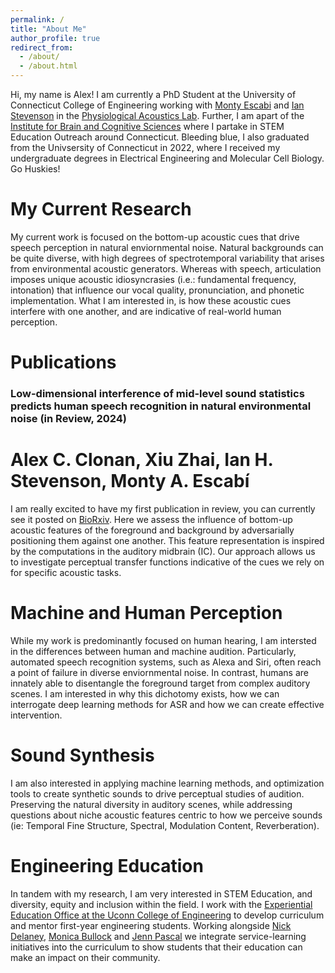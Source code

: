 ```yaml
---
permalink: /
title: "About Me"
author_profile: true
redirect_from: 
  - /about/
  - /about.html
---
```


Hi, my name is Alex! I am currently a PhD Student at the University of Connecticut College of Engineering working with [Monty Escabi](https://www.bme.uconn.edu/faculty-staff/core-faculty/escabi-monty/) and [Ian Stevenson](https://psychology.uconn.edu/person/ian-stevenson/) in the [Physiological Acoustics Lab](https://escabilab.uconn.edu/). Further, I am apart of the [Institute for Brain and Cognitive Sciences](https://ibacs.uconn.edu/) where I partake in STEM Education Outreach around Connecticut. Bleeding blue, I also graduated from the Univsersity of Connecticut in 2022, where I received my undergraduate degrees in Electrical Engineering and Molecular Cell Biology. Go Huskies!

My Current Research
======
My current work is focused on the bottom-up acoustic cues that drive speech perception in natural enviornmental noise. Natural backgrounds can be quite diverse, with high degrees of spectrotemporal variability that arises from environmental acoustic generators. Whereas with speech, articulation imposes unique acoustic idiosyncrasies (i.e.: fundamental frequency, intonation) that influence our vocal quality, pronunciation, and phonetic implementation. What I am interested in, is how these acoustic cues interfere with one another, and are indicative of real-world human perception.

Publications
======
### **Low-dimensional interference of mid-level sound statistics predicts human speech recognition in natural environmental noise (in Review, 2024)**
# Alex C. Clonan, Xiu Zhai, Ian H. Stevenson, Monty A. Escabí
I am really excited to have my first publication in review, you can currently see it posted on [BioRxiv](https://www.biorxiv.org/content/10.1101/2024.02.13.579526v1). Here we assess the influence of bottom-up acoustic features of the foreground and background by adversarially positioning them against one another. This feature representation is inspired by the computations in the auditory midbrain (IC). Our approach allows us to investigate perceptual transfer functions indicative of the cues we rely on for specific acoustic tasks. 

Machine and Human Perception
======
While my work is predominantly focused on human hearing, I am intersted in the differences between human and machine audition. Particularly, automated speech recognition systems, such as Alexa and Siri, often reach a point of failure in diverse enviornmental noise. In contrast, humans are innately able to disentangle the foreground target from complex auditory scenes. I am interested in why this dichotomy exists, how we can interrogate deep learning methods for ASR and how we can create effective intervention.

Sound Synthesis
======
I am also interested in applying machine learning methods, and optimization tools to create synthetic sounds to drive perceptual studies of audition. Preserving the natural diversity in auditory scenes, while addressing questions about niche acoustic features centric to how we perceive sounds (ie: Temporal Fine Structure, Spectral, Modulation Content, Reverberation). 

Engineering Education
======
In tandem with my research, I am very interested in STEM Education, and diversity, equity and inclusion within the field. I work with the [Experiential Education Office at the Uconn College of Engineering](https://undergrad.engr.uconn.edu/experiential-education-staff/) to develop curriculum and mentor first-year engineering students. Working alongside [Nick Delaney](https://undergrad.engr.uconn.edu/advising-staff/nick-delaney-ece-advisor/), [Monica Bullock](https://undergrad.engr.uconn.edu/monica-bullock-program-administrator/) and [Jenn Pascal](https://chemical-biomolecular.engr.uconn.edu/people/faculty/pascal-jennifer/) we integrate service-learning initiatives into the curriculum to show students that their education can make an impact on their community.



